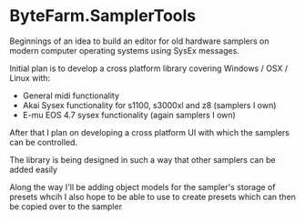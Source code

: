 # ByteFarm.SamplerTools
Beginnings of an idea to build an editor for old hardware samplers on modern computer operating systems using SysEx messages.

Initial plan is to develop a cross platform library covering Windows / OSX / Linux with:
* General midi functionality
* Akai Sysex functionality for s1100, s3000xl and z8 (samplers I own)
* E-mu EOS 4.7 sysex functionality (again samplers I own)
  
After that I plan on developing a cross platform UI with which the samplers can be controlled.

The library is being designed in such a way that other samplers can be added easily

Along the way I'll be adding object models for the sampler's storage of presets whcih I also hope to be able to use to create presets which can then be copied over to the sampler
  
